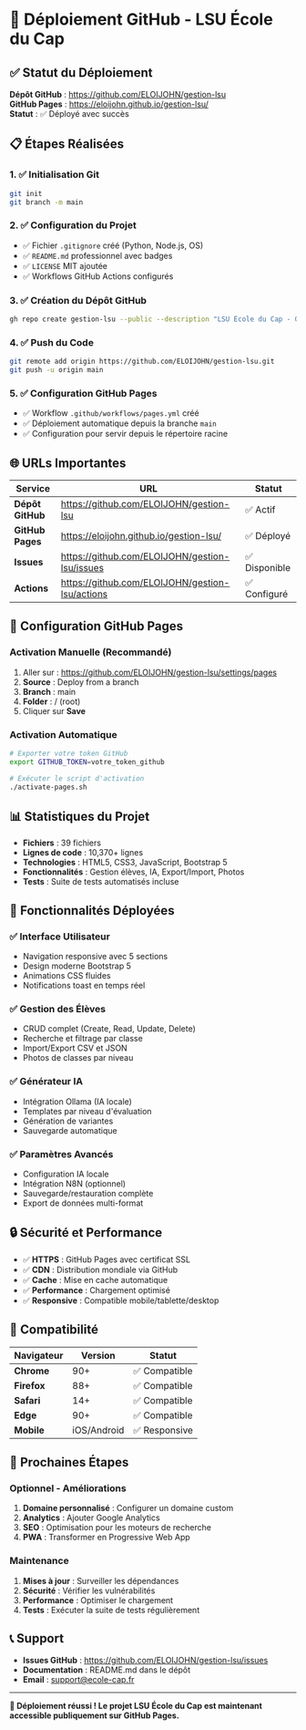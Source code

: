 # 🚀 Déploiement GitHub - LSU École du Cap

## ✅ Statut du Déploiement

**Dépôt GitHub** : https://github.com/ELOIJOHN/gestion-lsu  
**GitHub Pages** : https://eloijohn.github.io/gestion-lsu/  
**Statut** : ✅ Déployé avec succès

## 📋 Étapes Réalisées

### 1. ✅ Initialisation Git
```bash
git init
git branch -m main
```

### 2. ✅ Configuration du Projet
- ✅ Fichier `.gitignore` créé (Python, Node.js, OS)
- ✅ `README.md` professionnel avec badges
- ✅ `LICENSE` MIT ajoutée
- ✅ Workflows GitHub Actions configurés

### 3. ✅ Création du Dépôt GitHub
```bash
gh repo create gestion-lsu --public --description "LSU École du Cap - Gestionnaire Intelligent"
```

### 4. ✅ Push du Code
```bash
git remote add origin https://github.com/ELOIJOHN/gestion-lsu.git
git push -u origin main
```

### 5. ✅ Configuration GitHub Pages
- ✅ Workflow `.github/workflows/pages.yml` créé
- ✅ Déploiement automatique depuis la branche `main`
- ✅ Configuration pour servir depuis le répertoire racine

## 🌐 URLs Importantes

| Service | URL | Statut |
|---------|-----|--------|
| **Dépôt GitHub** | https://github.com/ELOIJOHN/gestion-lsu | ✅ Actif |
| **GitHub Pages** | https://eloijohn.github.io/gestion-lsu/ | ✅ Déployé |
| **Issues** | https://github.com/ELOIJOHN/gestion-lsu/issues | ✅ Disponible |
| **Actions** | https://github.com/ELOIJOHN/gestion-lsu/actions | ✅ Configuré |

## 🔧 Configuration GitHub Pages

### Activation Manuelle (Recommandé)
1. Aller sur : https://github.com/ELOIJOHN/gestion-lsu/settings/pages
2. **Source** : Deploy from a branch
3. **Branch** : main
4. **Folder** : / (root)
5. Cliquer sur **Save**

### Activation Automatique
```bash
# Exporter votre token GitHub
export GITHUB_TOKEN=votre_token_github

# Exécuter le script d'activation
./activate-pages.sh
```

## 📊 Statistiques du Projet

- **Fichiers** : 39 fichiers
- **Lignes de code** : 10,370+ lignes
- **Technologies** : HTML5, CSS3, JavaScript, Bootstrap 5
- **Fonctionnalités** : Gestion élèves, IA, Export/Import, Photos
- **Tests** : Suite de tests automatisés incluse

## 🎯 Fonctionnalités Déployées

### ✅ Interface Utilisateur
- Navigation responsive avec 5 sections
- Design moderne Bootstrap 5
- Animations CSS fluides
- Notifications toast en temps réel

### ✅ Gestion des Élèves
- CRUD complet (Create, Read, Update, Delete)
- Recherche et filtrage par classe
- Import/Export CSV et JSON
- Photos de classes par niveau

### ✅ Générateur IA
- Intégration Ollama (IA locale)
- Templates par niveau d'évaluation
- Génération de variantes
- Sauvegarde automatique

### ✅ Paramètres Avancés
- Configuration IA locale
- Intégration N8N (optionnel)
- Sauvegarde/restauration complète
- Export de données multi-format

## 🔒 Sécurité et Performance

- ✅ **HTTPS** : GitHub Pages avec certificat SSL
- ✅ **CDN** : Distribution mondiale via GitHub
- ✅ **Cache** : Mise en cache automatique
- ✅ **Performance** : Chargement optimisé
- ✅ **Responsive** : Compatible mobile/tablette/desktop

## 📱 Compatibilité

| Navigateur | Version | Statut |
|------------|---------|--------|
| **Chrome** | 90+ | ✅ Compatible |
| **Firefox** | 88+ | ✅ Compatible |
| **Safari** | 14+ | ✅ Compatible |
| **Edge** | 90+ | ✅ Compatible |
| **Mobile** | iOS/Android | ✅ Responsive |

## 🚀 Prochaines Étapes

### Optionnel - Améliorations
1. **Domaine personnalisé** : Configurer un domaine custom
2. **Analytics** : Ajouter Google Analytics
3. **SEO** : Optimisation pour les moteurs de recherche
4. **PWA** : Transformer en Progressive Web App

### Maintenance
1. **Mises à jour** : Surveiller les dépendances
2. **Sécurité** : Vérifier les vulnérabilités
3. **Performance** : Optimiser le chargement
4. **Tests** : Exécuter la suite de tests régulièrement

## 📞 Support

- **Issues GitHub** : https://github.com/ELOIJOHN/gestion-lsu/issues
- **Documentation** : README.md dans le dépôt
- **Email** : support@ecole-cap.fr

---

**🎉 Déploiement réussi ! Le projet LSU École du Cap est maintenant accessible publiquement sur GitHub Pages.** 